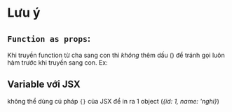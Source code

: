 # Lưu ý

## `Function as props`:

Khi truyền function từ cha sang con thì _không_ thêm dấu () để tránh gọi luôn hàm trước khi truyền sang con.
Ex: <DisplayInfo listUser={this.state.listUser} handleAddNewUser={this.handleAddNewUser} />

## Variable với JSX

không thể dùng cú pháp `{}` của JSX để in ra 1 object (_{id: 1, name: 'nghi}_)
